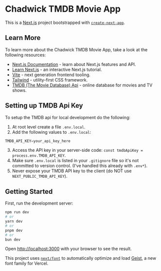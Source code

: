 # Chadwick TMDB Movie App

This is a [Next.js](https://nextjs.org) project bootstrapped with [`create-next-app`](https://nextjs.org/docs/app/api-reference/cli/create-next-app).

## Learn More

To learn more about the Chadwick TMDB Movie App, take a look at the following resources:

- [Next.js Documentation](https://nextjs.org/docs) - learn about Next.js features and API.
- [Learn Next.js](https://nextjs.org/learn) - an interactive Next.js tutorial.
- [Vite](https://vite.dev/) - next generation frontend tooling.
- [Tailwind](https://tailwindcss.com/docs/installation/using-vite) - utility-first CSS framework.
- [TMDB (The Movie Database) Api](https://www.themoviedb.org/) - online database for movies and TV shows.

## Setting up TMDB Api Key

To setup the TMDB api for local development do the following:

1. At root level create a file `.env.local`.
2. Add the following values to `.env.local`:
```javascript
TMDB_API_KEY=your_api_key_here
```
3. Access the API key in your server-side code: `const tmdbApiKey = process.env.TMDB_API_KEY`.
4. Make sure `.env.local` is listed in your `.gitignore` file so it's not committed to version control. (I've handled this already with `.env*`).
5. Never expose your TMDB API key to the client (do NOT use `NEXT_PUBLIC_TMDB_API_KEY`).

## Getting Started

First, run the development server:

```bash
npm run dev
# or
yarn dev
# or
pnpm dev
# or
bun dev
```

Open [http://localhost:3000](http://localhost:3000) with your browser to see the result.

This project uses [`next/font`](https://nextjs.org/docs/app/building-your-application/optimizing/fonts) to automatically optimize and load [Geist](https://vercel.com/font), a new font family for Vercel.
